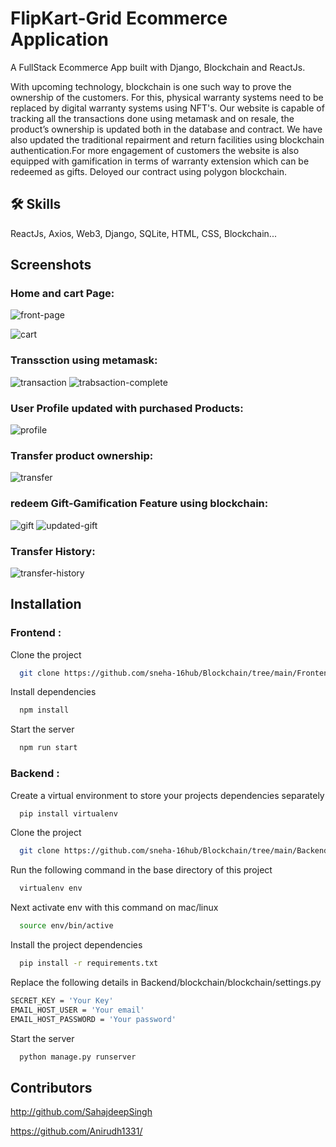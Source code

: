 
# FlipKart-Grid Ecommerce Application

A FullStack Ecommerce App built with Django, Blockchain and ReactJs.

With upcoming technology, blockchain is one such way to prove the ownership of the customers.
For this, physical warranty systems need to be replaced by digital warranty systems using NFT's.
Our website is capable of tracking all the transactions done using metamask and 
on resale, the product’s ownership is updated both in the database and contract.
We have also updated the traditional repairment and return facilities using blockchain authentication.For more engagement of customers the website is also equipped with gamification in terms of warranty extension which can be redeemed as gifts.
Deloyed our contract using polygon blockchain.







## 🛠 Skills
ReactJs, Axios, Web3, Django, SQLite, HTML, CSS, Blockchain...


## Screenshots
### Home and cart Page:
![front-page](https://user-images.githubusercontent.com/60435967/187740415-ec77d76a-9011-4841-b36c-8aece8dca27a.png)


![cart](https://user-images.githubusercontent.com/60435967/187740441-5c1ec5c3-e4fb-4b50-8861-f4c27c60692b.png)


### Transsction using metamask:
![transaction](https://user-images.githubusercontent.com/60435967/187740525-cff3731c-3c93-4014-a9c7-3ee753d63e05.png)
![trabsaction-complete](https://user-images.githubusercontent.com/60435967/187740532-94a4e57b-8d71-4f4b-96f5-33d7123edeba.png)


### User Profile updated with purchased Products:
![profile](https://user-images.githubusercontent.com/60435967/187740543-4b8fc8da-13cb-437f-94d9-0444bb2f72c5.png)

### Transfer product ownership:
![transfer](https://user-images.githubusercontent.com/60435967/187740611-dac4f7a8-e46e-4c0e-a1a1-69fae6657515.png)

### redeem Gift-Gamification Feature using blockchain:
![gift](https://user-images.githubusercontent.com/60435967/187740635-02d35a47-a0f7-46c2-b690-ac00cbcf60e4.png)
![updated-gift](https://user-images.githubusercontent.com/60435967/187740672-a952dc28-b27c-469e-b8eb-8503adbf1283.png)

### Transfer History:
![transfer-history](https://user-images.githubusercontent.com/60435967/187740690-185726c8-d8c1-4fca-a4e9-a0253529be7f.png)


## Installation
### Frontend :

Clone the project

```bash
  git clone https://github.com/sneha-16hub/Blockchain/tree/main/Frontend
```

Install dependencies

```bash
  npm install
```

Start the server

```bash
  npm run start
```
### Backend :


Create a virtual environment to store your projects dependencies separately

```bash
  pip install virtualenv
```
Clone the project

```bash
  git clone https://github.com/sneha-16hub/Blockchain/tree/main/Backend
```

Run the following command in the base directory of this project

```bash
  virtualenv env
```
Next activate env with this command on mac/linux

```bash
  source env/bin/active
```
Install the project dependencies
```bash
  pip install -r requirements.txt
```
Replace the following details in Backend/blockchain/blockchain/settings.py
```bash
SECRET_KEY = 'Your Key'
EMAIL_HOST_USER = 'Your email'
EMAIL_HOST_PASSWORD = 'Your password'
```
Start the server
```bash
  python manage.py runserver
```

## Contributors

http://github.com/SahajdeepSingh

https://github.com/Anirudh1331/
